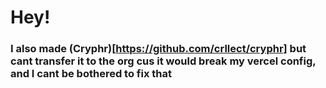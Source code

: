 # Hey!
### I also made (Cryphr)[https://github.com/crllect/cryphr] but cant transfer it to the org cus it would break my vercel config, and I cant be bothered to fix that
